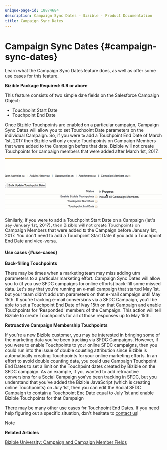```yaml
---
unique-page-id: 18874684
description: Campaign Sync Dates - Bizible - Product Documentation
title: Campaign Sync Dates
---
```


# Campaign Sync Dates {#campaign-sync-dates}

Learn what the Campaign Sync Dates feature does, as well as offer some use cases for this feature.

**Bizible Package Required: 6.9 or above**

This feature consists of two simple date fields on the Salesforce Campaign Object:

* Touchpoint Start Date
* Touchpoint End Date

Once Bizible Touchpoints are enabled on a particular campaign, Campaign Sync Dates will allow you to set Touchpoint Date parameters on the individual Campaign. So, if you were to add a Touchpoint End Date of March 1st, 2017 then Bizible will only create Touchpoints on Campaign Members that were added to the Campaign before that date. Bizible will not create Touchpoints for campaign members that were added after March 1st, 2017.

![](assets/1.gif)

Similarly, if you were to add a Touchpoint Start Date on a Campaign (let's say January 1st, 2017), then Bizible will not create Touchpoints on Campaign Members that were added to the Campaign before January 1st, 2017. You don't need to add a Touchpoint Start Date if you add a Touchpoint End Date and vice-versa.

#### Use cases  {#use-cases}

**Back-filling Touchpoints**

There may be times when a marketing team may miss adding utm parameters to a particular marketing effort. Campaign Sync Dates will allow you to (if you use SFDC campaigns for online efforts) back-fill some missed data. Let's say that you're running an e-mail campaign that started May 1st, but your team didn't add utm parameters on that e-mail campaign until May 15th. If you're tracking e-mail conversions via a SFDC Campaign, you'll be able to set a Touchpoint End Date of May 15th on that Campaign and enable Touchpoints for 'Responded' members of the Campaign. This action will tell Bizible to create Touchpoints for all of those responses up to May 15th.

**Retroactive Campaign Membership Touchpoints**

If you're a new Bizible customer, you may be interested in bringing some of the marketing data you've been tracking via SFDC Campaigns. However, if you were to enable Touchpoints to your online SFDC campaigns, then you could run into the issue of double counting attribution since Bizible is automatically creating Touchpoints for your online marketing efforts. In an effort to avoid double counting data, you could use Campaign Touchpoint End Dates to set a limit on the Touchpoint dates created by Bizible on the SFDC campaign. As an example, if you wanted to add retroactive conversions for a Social Campaign you've been tracking in SFDC, but you understand that you've added the Bizible JavaScript (which is creating online Touchpoints) on July 1st, then you can edit the Social SFDC Campaign to contain a Touchpoint End Date equal to July 1st and enable Bizible Touchpoints for that Campaign.

There may be many other use cases for Touchpoint End Dates. If you need help figuring out a specific situation, don't hesitate to [contact us](http://docs.marketo.com/cdn-cgi/l/email-protection#e99a9c9999869b9da98b8093808b858cc78a8684)!

>[!NOTE]
>
>**Related Articles**
>
>[Bizible University: Campaign and Campaign Member Fields](https://learn.bizible.com/2-bizible-customization/137720https://universityonline.marketo.com/courses/bizible-fundamentals-channel-management/#/page/5c63007334d9f0367662b758)

